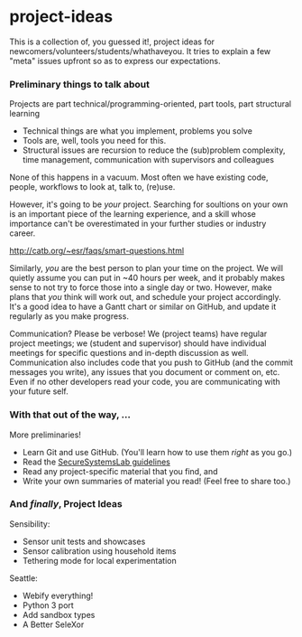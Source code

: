 # project-ideas

This is a collection of, you guessed it!, project ideas for
newcomers/volunteers/students/whathaveyou. It tries to explain
a few "meta" issues upfront so as to express our expectations.


### Preliminary things to talk about

Projects are part technical/programming-oriented, part tools, part
  structural learning
* Technical things are what you implement, problems you solve
* Tools are, well, tools you need for this.
* Structural issues are recursion to reduce the (sub)problem complexity,
   time management, communication with supervisors and colleagues

None of this happens in a vacuum. Most often we have existing code,
people, workflows to look at, talk to, (re)use.

However, it's going to be *your* project. Searching for soultions on
your own is an important piece of the learning experience, and a skill
whose importance can't be overestimated in your further studies or
industry career.

http://catb.org/~esr/faqs/smart-questions.html

Similarly, *you* are the best person to plan your time on the project.
We will quietly assume you can put in ~40 hours per week, and it probably
makes sense to not try to force those into a single day or two.
However, make plans that *you* think will work out, and schedule your
project accordingly. It's a good idea to have a Gantt chart or similar
on GitHub, and update it regularly as you make progress.

Communication? Please be verbose!
We (project teams) have regular project meetings; we (student and
supervisor) should have individual meetings for specific questions
and in-depth discussion as well.
Communication also includes code that you push to GitHub (and the commit
messages you write), any issues that you document or comment on, etc.
Even if no other developers read your code, you are communicating with
your future self.


### With that out of the way, ...

More preliminaries!

* Learn Git and use GitHub. (You'll learn how to use them *right* as you go.)
* Read the [SecureSystemsLab guidelines](https://ssl.engineering.nyu.edu/collaborate)
* Read any project-specific material that you find, and
* Write your own summaries of material you read! (Feel free to share too.)


### And *finally*, Project Ideas

Sensibility:
* Sensor unit tests and showcases
* Sensor calibration using household items
* Tethering mode for local experimentation

Seattle:
 * Webify everything!
 * Python 3 port
 * Add sandbox types
 * A Better SeleXor

